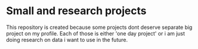 # Small and research projects

This repository is created because some projects dont deserve separate big project on my profile. Each of those is either 'one day project' or i am just doing research on data i want to use in the future.
